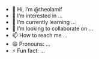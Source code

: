 - 👋 Hi, I’m @theolamif
- 👀 I’m interested in ...
- 🌱 I’m currently learning ...
- 💞️ I’m looking to collaborate on ...
- 📫 How to reach me ...
- 😄 Pronouns: ...
- ⚡ Fun fact: ...

<!---
theolamif/theolamif is a ✨ special ✨ repository because its `README.md` (this file) appears on your GitHub profile.
You can click the Preview link to take a look at your changes.
--->
